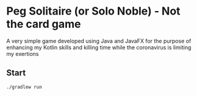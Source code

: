 # Peg Solitaire (or Solo Noble) - Not the card game

A very simple game developed using Java and JavaFX for the purpose of enhancing my Kotlin skills and killing time while the coronavirus is limiting my exertions

## Start
`./gradlew run`
